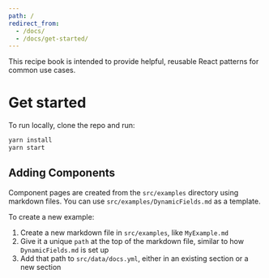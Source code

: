 ```yaml
---
path: /
redirect_from:
  - /docs/
  - /docs/get-started/
---
```


This recipe book is intended to provide helpful, reusable React patterns for common use cases.

# Get started

To run locally, clone the repo and run:

```bash
yarn install
yarn start
```

## Adding Components

Component pages are created from the `src/examples` directory using markdown files. You can use `src/examples/DynamicFields.md` as a template.

To create a new example:

1. Create a new markdown file in `src/examples`, like `MyExample.md`
2. Give it a unique `path` at the top of the markdown file, similar to how `DynamicFields.md` is set up
3. Add that path to `src/data/docs.yml`, either in an existing section or a new section
